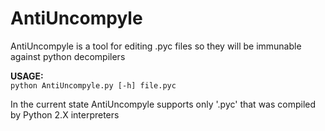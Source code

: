 # AntiUncompyle
AntiUncompyle is a tool for editing .pyc files so they will be immunable against python decompilers

**USAGE:**  
`python AntiUncompyle.py [-h] file.pyc`

In the current state AntiUncompyle supports only '.pyc' that was compiled by Python 2.X interpreters
